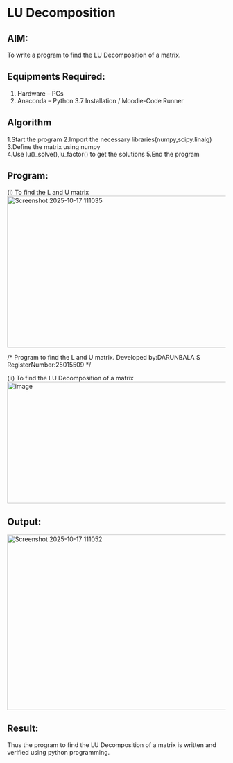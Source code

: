 # LU Decomposition 

## AIM:
To write a program to find the LU Decomposition of a matrix.

## Equipments Required:
1. Hardware – PCs
2. Anaconda – Python 3.7 Installation / Moodle-Code Runner

## Algorithm
1.Start the program
2.Import the necessary libraries(numpy,scipy.linalg) 
3.Define the matrix using numpy  
4.Use lu()_solve(),lu_factor() to get the solutions 
5.End the program

## Program:
(i) To find the L and U matrix
<img width="1158" height="350" alt="Screenshot 2025-10-17 111035" src="https://github.com/user-attachments/assets/0d7cb172-28a3-4e88-937e-3fc65a8a8b61" />

/*
Program to find the L and U matrix.
Developed by:DARUNBALA S 
RegisterNumber:25015509 
*/

(ii) To find the LU Decomposition of a matrix
<img width="706" height="281" alt="image" src="https://github.com/user-attachments/assets/d60d5995-3363-4a79-ae4a-f465a05e928c" />



## Output:
<img width="1270" height="405" alt="Screenshot 2025-10-17 111052" src="https://github.com/user-attachments/assets/8c22fd6d-4ec6-4c67-b1d0-a79d29e10f4e" />





## Result:
Thus the program to find the LU Decomposition of a matrix is written and verified using python programming.

